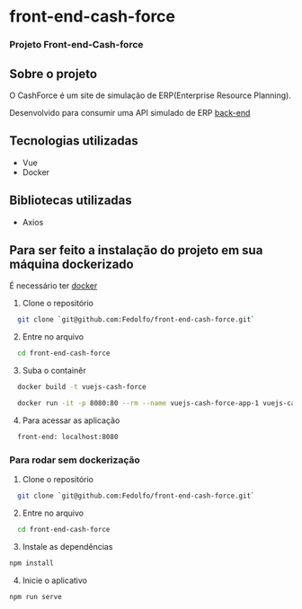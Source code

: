 # front-end-cash-force

### Projeto Front-end-Cash-force

## Sobre o projeto

O CashForce é um site de simulação de ERP(Enterprise Resource Planning).

Desenvolvido para consumir uma API simulado de ERP [back-end](https://github.com/Fedolfo/back-end-cash-force)

## Tecnologias utilizadas

* Vue
* Docker

## Bibliotecas utilizadas

* Axios

## Para ser feito a instalação do projeto em sua máquina dockerizado

É necessário ter [docker](https://docs.docker.com/get-docker/)

1. Clone o repositório
```bash
  git clone `git@github.com:Fedolfo/front-end-cash-force.git`
```
2. Entre no arquivo
```bash
  cd front-end-cash-force
```
3. Suba o containêr
```bash
  docker build -t vuejs-cash-force

  docker run -it -p 8080:80 --rm --name vuejs-cash-force-app-1 vuejs-cash-force
```
4. Para acessar as aplicação
```bash
  front-end: localhost:8080
```

### Para rodar sem dockerização

1. Clone o repositório
```bash
  git clone `git@github.com:Fedolfo/front-end-cash-force.git`
```
2. Entre no arquivo
```bash
  cd front-end-cash-force
```
3. Instale as dependências
```bash
npm install
```
4. Inicie o aplicativo
```bash
npm run serve
```